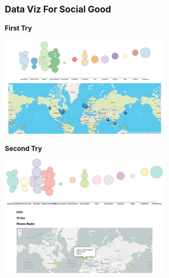 # Data Viz For Social Good

## First Try
![first draft](screenshots/firstdraft.png)

## Second Try
![second draft](screenshots/seconddraft.png)
